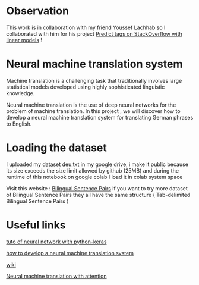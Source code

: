 # Observation 
 This work is in collaboration with my friend Youssef Lachhab so I collaborated with him for his project    [Predict tags on StackOverflow with linear models](https://github.com/youssef-lachhab/IDDL) !  


# Neural machine translation system
 Machine translation is a challenging task that traditionally involves large statistical models developed using highly sophisticated linguistic knowledge.

 Neural machine translation is the use of deep neural networks for the problem of machine translation.
In this project , we  will discover how to develop a neural machine translation system for translating German phrases to English.

# Loading  the dataset
  I  uploaded  my dataset  [deu.txt](https://docs.google.com/uc?export=download&id=1LYw_wl5ftE4ejhFPFpfar4lt1HvNKZgN)  in my google drive, i make it public  because its size exceeds the size limit allowed by github (25MB)
and during the runtime of  this notebook on google colab I load it in  colab system space


Visit this website : [Bilingual Sentence Pairs](http://www.manythings.org/anki/) if you want to try more dataset of  Bilingual Sentence Pairs
they all have the same structure ( Tab-delimited Bilingual Sentence Pairs )

# Useful links

[tuto of neural network with python-keras](https://machinelearningmastery.com/tutorial-first-neural-network-python-keras)

[how to develop a neural machine translation system](https://machinelearningmastery.com/develop-neural-machine-translation-system-keras/)

[wiki](https://en.wikipedia.org/wiki/Recurrent_neural_network)

[Neural machine translation with attention](https://www.tensorflow.org/tutorials/text/nmt_with_attention)



